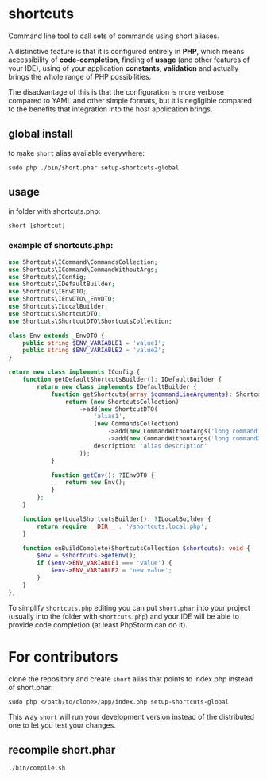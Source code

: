 # shortcuts

Command line tool to call sets of commands using short aliases.

A distinctive feature is that it is configured entirely in **PHP**, which means 
accessibility of **code-completion**, finding of **usage** (and other features of your 
IDE), using of your application **constants**, **validation** and actually brings 
the whole range of PHP possibilities.

The disadvantage of this is that the configuration is more verbose compared to YAML and
other simple formats, but it is negligible compared to the benefits that integration 
into the host application brings.

## global install

to make `short` alias available everywhere:

`sudo php ./bin/short.phar setup-shortcuts-global`

## usage

in folder with shortcuts.php:

`short [shortcut]`

### example of shortcuts.php:

```php
use Shortcuts\ICommand\CommandsCollection;
use Shortcuts\ICommand\CommandWithoutArgs;
use Shortcuts\IConfig;
use Shortcuts\IDefaultBuilder;
use Shortcuts\IEnvDTO;
use Shortcuts\IEnvDTO\_EnvDTO;
use Shortcuts\ILocalBuilder;
use Shortcuts\ShortcutDTO;
use Shortcuts\ShortcutDTO\ShortcutsCollection;

class Env extends _EnvDTO {
    public string $ENV_VARIABLE1 = 'value1';
    public string $ENV_VARIABLE2 = 'value2';
}

return new class implements IConfig {
    function getDefaultShortcutsBuilder(): IDefaultBuilder {
        return new class implements IDefaultBuilder {
            function getShortcuts(array $commandLineArguments): ShortcutsCollection {
                return (new ShortcutsCollection)
                    ->add(new ShortcutDTO(
                        'alias1',
                        (new CommandsCollection)
                            ->add(new CommandWithoutArgs('long command1'))
                            ->add(new CommandWithoutArgs('long command2')),
                        description: 'alias description'
                    ));
            }

            function getEnv(): ?IEnvDTO {
                return new Env();
            }
        };
    }

    function getLocalShortcutsBuilder(): ?ILocalBuilder {
        return require __DIR__ . '/shortcuts.local.php';
    }

    function onBuildComplete(ShortcutsCollection $shortcuts): void {
        $env = $shortcuts->getEnv();
        if ($env->ENV_VARIABLE1 === 'value') {
            $env->ENV_VARIABLE2 = 'new value';
        }
    }
};

```

To simplify `shortcuts.php` editing you can put `short.phar` into your project 
(usually into the folder with `shortcuts.php`) and your IDE will be able to provide code 
completion (at least PhpStorm can do it).

# For contributors

clone the repository and create `short` alias that points to index.php instead of 
short.phar:

`sudo php </path/to/clone>/app/index.php setup-shortcuts-global`

This way `short` will run your development version instead of the distributed one to
let you test your changes.

## recompile short.phar

`./bin/compile.sh`
